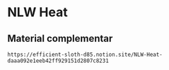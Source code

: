 # NLW Heat

## Material complementar

`https://efficient-sloth-d85.notion.site/NLW-Heat-daaa092e1eeb42ff929151d2807c8231`
